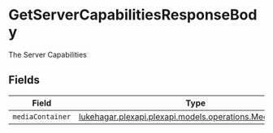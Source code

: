 # GetServerCapabilitiesResponseBody

The Server Capabilities


## Fields

| Field                                                                                                   | Type                                                                                                    | Required                                                                                                | Description                                                                                             |
| ------------------------------------------------------------------------------------------------------- | ------------------------------------------------------------------------------------------------------- | ------------------------------------------------------------------------------------------------------- | ------------------------------------------------------------------------------------------------------- |
| `mediaContainer`                                                                                        | [lukehagar.plexapi.plexapi.models.operations.MediaContainer](../../models/operations/MediaContainer.md) | :heavy_minus_sign:                                                                                      | N/A                                                                                                     |